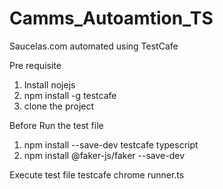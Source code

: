 # Camms_Autoamtion_TS
Saucelas.com automated using TestCafe

Pre requisite 
1. Install nojejs
2. npm install -g testcafe
3. clone the project

Before Run the test file

1. npm install --save-dev testcafe typescript
2. npm install @faker-js/faker --save-dev

Execute test file
testcafe chrome runner.ts

